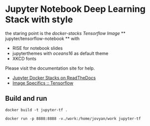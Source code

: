 # Jupyter Notebook Deep Learning Stack with style

the staring point is the *docker-stacks Tensorflow Image* ** jupyter/tensorflow-notebook ** with

* RISE for notebook slides
* jupyterthemes with *oceans16* as default theme
* XKCD fonts

Please visit the documentation site for help.

* [Jupyter Docker Stacks on ReadTheDocs](http://jupyter-docker-stacks.readthedocs.io/en/latest/index.html)
* [Image Specifics :: Tensorflow](http://jupyter-docker-stacks.readthedocs.io/en/latest/using/specifics.html#tensorflow)


## Build and run

```
docker build -t jupyter-tf .

docker run -p 8888:8888 -v./work:/home/jovyan/work jupyter-tf
```
